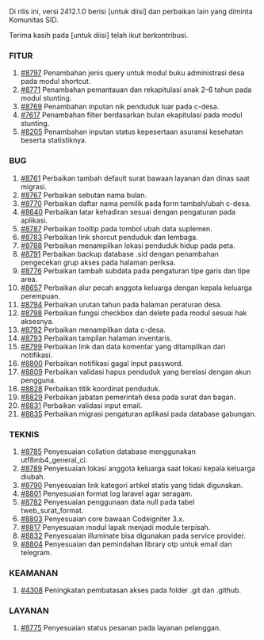Di rilis ini, versi 2412.1.0 berisi [untuk diisi] dan perbaikan lain yang diminta Komunitas SID.

Terima kasih pada [untuk diisi] telah ikut berkontribusi.

### FITUR

1. [#8797](https://github.com/OpenSID/OpenSID/issues/8797) Penambahan jenis query untuk modul buku administrasi desa pada modul shortcut.
2. [#8771](https://github.com/OpenSID/OpenSID/issues/8771) Penambahan pemantauan dan rekapitulasi anak 2-6 tahun pada modul stunting.
3. [#8769](https://github.com/OpenSID/OpenSID/issues/8769) Penambahan inputan nik penduduk luar pada c-desa.
4. [#7617](https://github.com/OpenSID/OpenSID/issues/7617) Penambahan filter berdasarkan bulan ekapitulasi pada modul stunting.
5. [#8205](https://github.com/OpenSID/OpenSID/issues/8205) Penambahan inputan status kepesertaan asuransi kesehatan beserta statistiknya.


### BUG

1. [#8761](https://github.com/OpenSID/OpenSID/issues/8761) Perbaikan tambah default surat bawaan layanan dan dinas saat migrasi.
2. [#8767](https://github.com/OpenSID/OpenSID/issues/8767) Perbaikan sebutan nama bulan.
3. [#8770](https://github.com/OpenSID/OpenSID/issues/8770) Perbaikan daftar nama pemilik pada form tambah/ubah c-desa.
4. [#8640](https://github.com/OpenSID/OpenSID/issues/8640) Perbaikan latar kehadiran sesuai dengan pengaturan pada aplikasi.
5. [#8787](https://github.com/OpenSID/OpenSID/issues/8787) Perbaikan tooltip pada tombol ubah data suplemen.
6. [#8783](https://github.com/OpenSID/OpenSID/issues/8783) Perbaikan link shorcut penduduk dan lembaga.
7. [#8788](https://github.com/OpenSID/OpenSID/issues/8788) Perbaikan menampilkan lokasi penduduk hidup pada peta.
8. [#8791](https://github.com/OpenSID/OpenSID/issues/8791) Perbaikan backup database .sid dengan penambahan pengecekan grup akses pada halaman periksa.
9. [#8776](https://github.com/OpenSID/OpenSID/issues/8776) Perbaikan tambah subdata pada pengaturan tipe garis dan tipe area.
10. [#8657](https://github.com/OpenSID/OpenSID/issues/8657) Perbaikan alur pecah anggota keluarga dengan kepala keluarga perempuan.
11. [#8794](https://github.com/OpenSID/OpenSID/issues/8794) Perbaikan urutan tahun pada halaman peraturan desa.
12. [#8798](https://github.com/OpenSID/OpenSID/issues/8798) Perbaikan fungsi checkbox dan delete pada modul sesuai hak aksesnya.
13. [#8792](https://github.com/OpenSID/OpenSID/issues/8792) Perbaikan menampilkan data c-desa.
14. [#8793](https://github.com/OpenSID/OpenSID/issues/8793) Perbaikan tampilan halaman inventaris.
15. [#8799](https://github.com/OpenSID/OpenSID/issues/8799) Perbaikan link dan data komentar yang ditampilkan dari notifikasi.
16. [#8800](https://github.com/OpenSID/OpenSID/issues/8800) Perbaikan notifikasi gagal input password.
17. [#8809](https://github.com/OpenSID/OpenSID/issues/8809) Perbaikan validasi hapus penduduk yang berelasi dengan akun pengguna.
18. [#8828](https://github.com/OpenSID/OpenSID/issues/8828) Perbaikan titik koordinat penduduk.
19. [#8829](https://github.com/OpenSID/OpenSID/issues/8829) Perbaikan jabatan pemerintah desa pada surat dan bagan.
20. [#8831](https://github.com/OpenSID/OpenSID/issues/8831) Perbaikan validasi input email.
21. [#8835](https://github.com/OpenSID/OpenSID/issues/8835) Perbaikan migrasi pengaturan aplikasi pada database gabungan.


### TEKNIS

1. [#8785](https://github.com/OpenSID/OpenSID/issues/8785) Penyesuaian collation database menggunakan utf8mb4_general_ci.
2. [#8789](https://github.com/OpenSID/OpenSID/issues/8789) Penyesuaian lokasi anggota keluarga saat lokasi kepala keluarga diubah.
3. [#8790](https://github.com/OpenSID/OpenSID/issues/8790) Penyesuaian link kategori artikel statis yang tidak digunakan.
4. [#8801](https://github.com/OpenSID/OpenSID/issues/8801) Penyesuaian format log laravel agar seragam.
5. [#8782](https://github.com/OpenSID/OpenSID/issues/8782) Penyesuaian penggunaan data null pada tabel tweb_surat_format.
6. [#8803](https://github.com/OpenSID/OpenSID/issues/8803) Penyesuaian core bawaan Codeigniter 3.x.
7. [#8817](https://github.com/OpenSID/OpenSID/issues/8817) Penyesuaian modul lapak menjadi module terpisah.
8. [#8832](https://github.com/OpenSID/OpenSID/issues/8832) Penyesuaian illuminate bisa digunakan pada service provider.
9. [#8804](https://github.com/OpenSID/OpenSID/issues/8804) Penyesuaian dan pemindahan library otp untuk email dan telegram.


### KEAMANAN

1. [#4308](https://github.com/OpenSID/premium/issues/4308) Peningkatan pembatasan akses pada folder .git dan .github.


### LAYANAN
1. [#8775](https://github.com/OpenSID/OpenSID/issues/8775) Penyesuaian status pesanan pada layanan pelanggan.